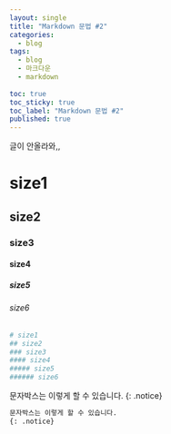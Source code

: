 ```yaml
---
layout: single
title: "Markdown 문법 #2"
categories:
  - blog
tags:
  - blog
  - 마크다운
  - markdown
 
toc: true
toc_sticky: true
toc_label: "Markdown 문법 #2"
published: true
---
```


글이 안올라와,,
# size1
## size2
### size3
#### size4
##### size5
###### size6
```python
# size1
## size2
### size3
#### size4
##### size5
###### size6
```


문자박스는 이렇게 할 수 있습니다.
{: .notice}

```python
문자박스는 이렇게 할 수 있습니다.
{: .notice} 
```
